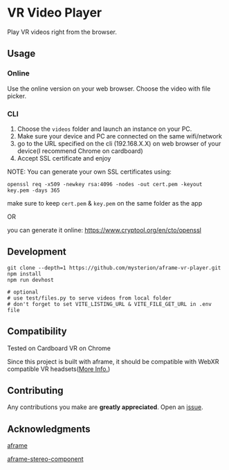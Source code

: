 # VR Video Player
Play VR videos right from the browser. 

## Usage
### Online
Use the online version on your web browser. Choose the video with file picker. 

### CLI
1) Choose the `videos` folder and launch an instance on your PC.
2) Make sure your device and PC are connected on the same wifi/network
3) go to the URL specified on the cli (192.168.X.X) on web browser of your device(I recommend Chrome on cardboard)
4) Accept SSL certificate and enjoy

NOTE: You can generate your own SSL certificates using: 

`openssl req -x509 -newkey rsa:4096 -nodes -out cert.pem -keyout key.pem -days 365`

make sure to keep `cert.pem` & `key.pem` on the same folder as the app

OR

you can generate it online: https://www.cryptool.org/en/cto/openssl


## Development
```
git clone --depth=1 https://github.com/mysterion/aframe-vr-player.git
npm install 
npm run devhost

# optional
# use test/files.py to serve videos from local folder
# don't forget to set VITE_LISTING_URL & VITE_FILE_GET_URL in .env file
```
## Compatibility
Tested on Cardboard VR on Chrome

Since this project is built with aframe, it should be compatible with WebXR compatible VR headsets([More Info.](https://aframe.io/docs/1.5.0/introduction/vr-headsets-and-webxr-browsers.html#which-vr-headsets-does-a-frame-support)) 

## Contributing
Any contributions you make are **greatly appreciated**.
Open an [issue](https://github.com/mysterion/aframe-vr-player/issues).

## Acknowledgments

[aframe](https://github.com/aframevr/aframe)

[aframe-stereo-component](https://github.com/oscarmarinmiro/aframe-stereo-component/)
